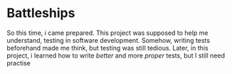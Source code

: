 # Battleships

So this time, i came prepared.
This project was supposed to help me understand, testing in software development. Somehow, writing tests beforehand made me think, but testing was still tedious.
Later, in this project, i learned how to write _better_ and more _proper_ tests, but I still need practise

